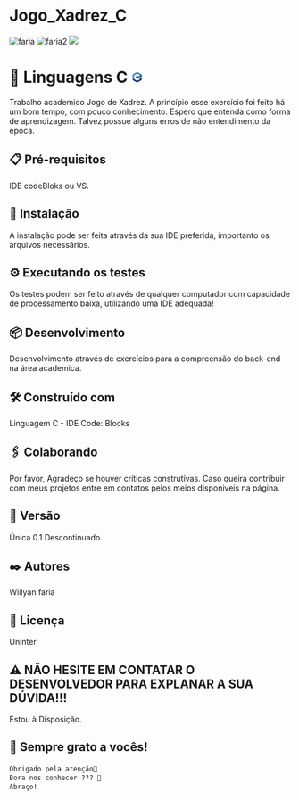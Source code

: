# Jogo_Xadrez_C

![faria](https://img.shields.io/github/issues/Fariawillyan/Jogo_Xadrez_C) ![faria2](https://img.shields.io/github/forks/Fariawillyan/Jogo_Xadrez_C) ![](https://img.shields.io/github/stars/Fariawillyan/Jogo_Xadrez_C)


# 🚀 Linguagens C <code><img height="20" src="https://raw.githubusercontent.com/github/explore/80688e429a7d4ef2fca1e82350fe8e3517d3494d/topics/cpp/cpp.png"></code>

Trabalho academico Jogo de Xadrez. A princípio esse exercício foi feito há um bom tempo, com pouco conhecimento. Espero que entenda como forma de aprendizagem. Talvez
possue alguns erros de não entendimento da época. 

## 📋 Pré-requisitos

IDE codeBloks ou VS.

## 🔧 Instalação

A instalação pode ser feita através da sua IDE preferida, importanto os arquivos necessários.

## ⚙️ Executando os testes

Os testes podem ser feito através de qualquer computador com capacidade de processamento baixa, utilizando uma IDE adequada!


## 📦 Desenvolvimento

Desenvolvimento através de exercícios para a compreensão do back-end na área academica.

## 🛠️ Construído com

Linguagem C - IDE Code::Blocks  
    
## 🖇️ Colaborando

Por favor, Agradeço se houver críticas construtivas. Caso queira contribuir com meus projetos entre em contatos pelos meios disponiveis na página.

## 📌 Versão
Única 0.1
Descontinuado.

## ✒️ Autores
Willyan faria

## 📄 Licença
Uninter

## :warning: NÃO HESITE EM CONTATAR O DESENVOLVEDOR PARA EXPLANAR A SUA DÚVIDA!!!
Estou à Disposição.

## 🎁 Sempre grato a vocês! 

    Obrigado pela atenção📢
    Bora nos conhecer ??? 🍺    
    Abraço!
